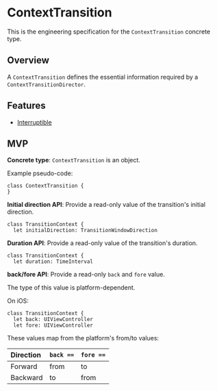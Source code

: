 # ContextTransition

This is the engineering specification for the `ContextTransition` concrete type.

## Overview

A `ContextTransition` defines the essential information required by a `ContextTransitionDirector`.

## Features

* [Interruptible](feature_interruptible.md)

## MVP

**Concrete type**: `ContextTransition` is an object.

Example pseudo-code:

```
class ContextTransition {
}
```

**Initial direction API**: Provide a read-only value of the transition's initial direction.

```
class TransitionContext {
  let initialDirection: TransitionWindowDirection
```

**Duration API**: Provide a read-only value of the transition's duration.

```
class TransitionContext {
  let duration: TimeInterval
```

**back/fore API**: Provide a read-only `back` and `fore` value.

The type of this value is platform-dependent.

On iOS:

```
class TransitionContext {
  let back: UIViewController
  let fore: UIViewController
```

These values map from the platform's from/to values:

| Direction | `back ==` | `fore ==` |
|:----------|:-----|:---|
| Forward | from | to |
| Backward | to | from |
